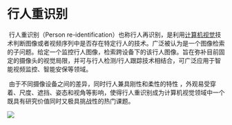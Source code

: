 # 行人重识别

​	行人重识别（Person re-identification）也称行人再识别，是利用[计算机视觉](https://baike.baidu.com/item/%E8%AE%A1%E7%AE%97%E6%9C%BA%E8%A7%86%E8%A7%89/2803351)技术判断图像或者视频序列中是否存在特定行人的技术。广泛被认为是一个图像检索的子问题。给定一个监控行人图像，检索跨设备下的该行人图像。旨在弥补目前固定的摄像头的视觉局限，并可与行人检测/行人跟踪技术相结合，可广泛应用于智能视频监控、智能安保等领域。

​	由于不同摄像设备之间的差异，同时行人兼具刚性和柔性的特性 ，外观易受穿着、尺度、遮挡、姿态和视角等影响，使得行人重识别成为计算机视觉领域中一个既具有研究价值同时又极具挑战性的热门课题。

![](../assets/db/study/reid/1.png)

